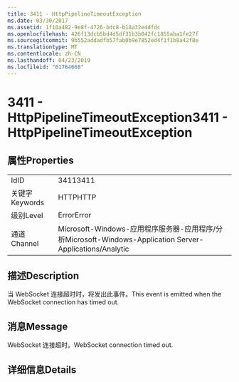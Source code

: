 ```yaml
---
title: 3411 - HttpPipelineTimeoutException
ms.date: 03/30/2017
ms.assetid: 1f10a482-9e8f-4726-bdc8-b18a32e4dfdc
ms.openlocfilehash: 426f13dcb5bd4d5df31b3b042fc1855aba1fe27f
ms.sourcegitcommit: 9b552addadfb57fab0b9e7852ed4f1f1b8a42f8e
ms.translationtype: MT
ms.contentlocale: zh-CN
ms.lasthandoff: 04/23/2019
ms.locfileid: "61764668"
---
```

# <a name="3411---httppipelinetimeoutexception"></a><span data-ttu-id="5cfa0-102">3411 - HttpPipelineTimeoutException</span><span class="sxs-lookup"><span data-stu-id="5cfa0-102">3411 - HttpPipelineTimeoutException</span></span>
## <a name="properties"></a><span data-ttu-id="5cfa0-103">属性</span><span class="sxs-lookup"><span data-stu-id="5cfa0-103">Properties</span></span>  
  
|||  
|-|-|  
|<span data-ttu-id="5cfa0-104">Id</span><span class="sxs-lookup"><span data-stu-id="5cfa0-104">ID</span></span>|<span data-ttu-id="5cfa0-105">3411</span><span class="sxs-lookup"><span data-stu-id="5cfa0-105">3411</span></span>|  
|<span data-ttu-id="5cfa0-106">关键字</span><span class="sxs-lookup"><span data-stu-id="5cfa0-106">Keywords</span></span>|<span data-ttu-id="5cfa0-107">HTTP</span><span class="sxs-lookup"><span data-stu-id="5cfa0-107">HTTP</span></span>|  
|<span data-ttu-id="5cfa0-108">级别</span><span class="sxs-lookup"><span data-stu-id="5cfa0-108">Level</span></span>|<span data-ttu-id="5cfa0-109">Error</span><span class="sxs-lookup"><span data-stu-id="5cfa0-109">Error</span></span>|  
|<span data-ttu-id="5cfa0-110">通道</span><span class="sxs-lookup"><span data-stu-id="5cfa0-110">Channel</span></span>|<span data-ttu-id="5cfa0-111">Microsoft-Windows-应用程序服务器-应用程序/分析</span><span class="sxs-lookup"><span data-stu-id="5cfa0-111">Microsoft-Windows-Application Server-Applications/Analytic</span></span>|  
  
## <a name="description"></a><span data-ttu-id="5cfa0-112">描述</span><span class="sxs-lookup"><span data-stu-id="5cfa0-112">Description</span></span>  
 <span data-ttu-id="5cfa0-113">当 WebSocket 连接超时时，将发出此事件。</span><span class="sxs-lookup"><span data-stu-id="5cfa0-113">This event is emitted when the WebSocket connection has timed out.</span></span>  
  
## <a name="message"></a><span data-ttu-id="5cfa0-114">消息</span><span class="sxs-lookup"><span data-stu-id="5cfa0-114">Message</span></span>  
 <span data-ttu-id="5cfa0-115">WebSocket 连接超时。</span><span class="sxs-lookup"><span data-stu-id="5cfa0-115">WebSocket connection timed out.</span></span>  
  
## <a name="details"></a><span data-ttu-id="5cfa0-116">详细信息</span><span class="sxs-lookup"><span data-stu-id="5cfa0-116">Details</span></span>

